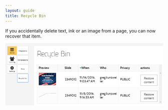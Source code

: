 ```yaml
---
layout: guide
title: Recycle Bin
---
```


If you accidentally delete text, ink or an image from a page, you can now recover that item.

![Recycle Bin](images/guide-recycle-bin.png)
